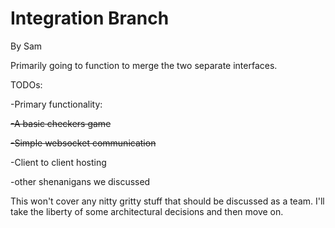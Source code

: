 # Integration Branch

By Sam

Primarily going to function to merge the two separate interfaces.

TODOs:

-Primary functionality:

~~-A basic checkers game~~
  
~~-Simple websocket communication~~
  
-Client to client hosting  
  
-other shenanigans we discussed  
  
  
This won't cover any nitty gritty stuff that should be discussed as a team.  I'll take the liberty of some architectural decisions and then move on.
